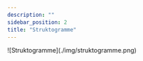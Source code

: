 ```yaml
---
description: ""
sidebar_position: 2
title: "Struktogramme"
---
```

<div class="img-800">
![Struktogramme](./img/struktogramme.png)
</div>